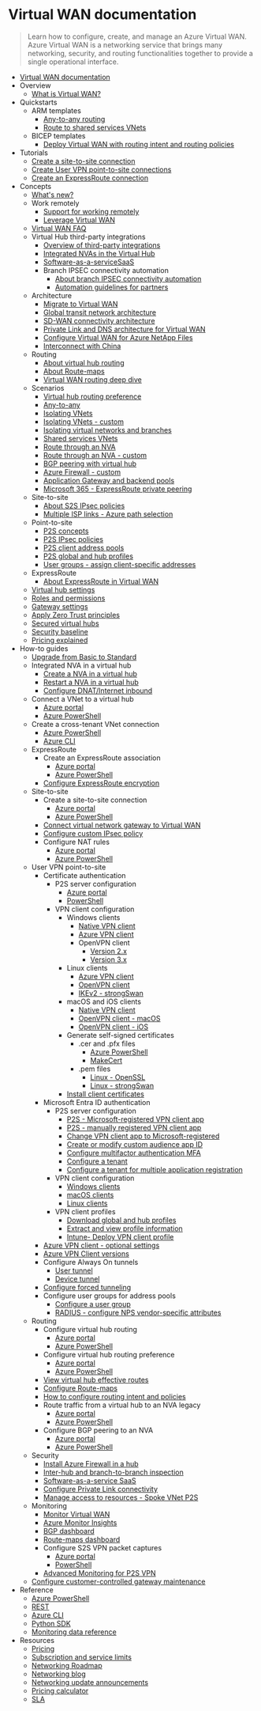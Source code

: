 # Virtual WAN documentation
> Learn how to configure, create, and manage an Azure Virtual WAN. Azure Virtual WAN is a networking service that brings many networking, security, and routing functionalities together to provide a single operational interface.
  - [Virtual WAN documentation](https://learn.microsoft.com/en-us/azure/virtual-wan/)
  - Overview
    - [What is Virtual WAN?](https://learn.microsoft.com/en-us/azure/virtual-wan/virtual-wan-about)
  - Quickstarts
    - ARM templates
      - [Any-to-any routing](https://learn.microsoft.com/en-us/azure/virtual-wan/quickstart-any-to-any-template)
      - [Route to shared services VNets](https://learn.microsoft.com/en-us/azure/virtual-wan/quickstart-route-shared-services-vnet-template)
    - BICEP templates
      - [Deploy Virtual WAN with routing intent and routing policies](https://github.com/Azure/azure-quickstart-templates/tree/master/quickstarts/microsoft.network/virtual-wan-routing-intent)
  - Tutorials
    - [Create a site-to-site connection](https://learn.microsoft.com/en-us/azure/virtual-wan/virtual-wan-site-to-site-portal)
    - [Create User VPN point-to-site connections](https://learn.microsoft.com/en-us/azure/virtual-wan/virtual-wan-point-to-site-portal)
    - [Create an ExpressRoute connection](https://learn.microsoft.com/en-us/azure/virtual-wan/virtual-wan-expressroute-portal)
  - Concepts
    - [What's new?](https://learn.microsoft.com/en-us/azure/virtual-wan/whats-new)
    - Work remotely
      - [Support for working remotely](https://learn.microsoft.com/en-us/azure/networking/working-remotely-support?toc=%2fazure%2fvirtual-wan%2ftoc.json&bc=/azure/virtual-wan/breadcrumb/toc.json)
      - [Leverage Virtual WAN](https://learn.microsoft.com/en-us/azure/virtual-wan/work-remotely-support)
    - [Virtual WAN FAQ](https://learn.microsoft.com/en-us/azure/virtual-wan/virtual-wan-faq)
    - Virtual Hub third-party integrations
      - [Overview of third-party integrations](https://learn.microsoft.com/en-us/azure/virtual-wan/third-party-integrations)
      - [Integrated NVAs in the Virtual Hub](https://learn.microsoft.com/en-us/azure/virtual-wan/about-nva-hub)
      - [Software-as-a-serviceSaaS](https://learn.microsoft.com/en-us/azure/virtual-wan/how-to-palo-alto-cloud-ngfw)
      - Branch IPSEC connectivity automation
        - [About branch IPSEC connectivity automation](https://learn.microsoft.com/en-us/azure/virtual-wan/virtual-wan-locations-partners)
        - [Automation guidelines for partners](https://learn.microsoft.com/en-us/azure/virtual-wan/virtual-wan-configure-automation-providers)
    - Architecture
      - [Migrate to Virtual WAN](https://learn.microsoft.com/en-us/azure/virtual-wan/migrate-from-hub-spoke-topology)
      - [Global transit network architecture](https://learn.microsoft.com/en-us/azure/virtual-wan/virtual-wan-global-transit-network-architecture)
      - [SD-WAN connectivity architecture](https://learn.microsoft.com/en-us/azure/virtual-wan/sd-wan-connectivity-architecture)
      - [Private Link and DNS architecture for Virtual WAN](https://learn.microsoft.com/azure/architecture//guide/networking/private-link-virtual-wan-dns-guide?toc=%2fazure%2fvirtual-wan%2ftoc.json&bc=/azure/virtual-wan/breadcrumb/toc.json)
      - [Configure Virtual WAN for Azure NetApp Files](https://learn.microsoft.com/en-us/azure/azure-netapp-files/configure-virtual-wan?toc=%2fazure%2fvirtual-wan%2ftoc.json&bc=/azure/virtual-wan/breadcrumb/toc.json)
      - [Interconnect with China](https://learn.microsoft.com/en-us/azure/virtual-wan/interconnect-china)
    - Routing
      - [About virtual hub routing](https://learn.microsoft.com/en-us/azure/virtual-wan/about-virtual-hub-routing)
      - [About Route-maps](https://learn.microsoft.com/en-us/azure/virtual-wan/route-maps-about)
      - [Virtual WAN routing deep dive](https://learn.microsoft.com/en-us/azure/virtual-wan/routing-deep-dive)
    - Scenarios
      - [Virtual hub routing preference](https://learn.microsoft.com/en-us/azure/virtual-wan/about-virtual-hub-routing-preference)
      - [Any-to-any](https://learn.microsoft.com/en-us/azure/virtual-wan/scenario-any-to-any)
      - [Isolating VNets](https://learn.microsoft.com/en-us/azure/virtual-wan/scenario-isolate-vnets)
      - [Isolating VNets - custom](https://learn.microsoft.com/en-us/azure/virtual-wan/scenario-isolate-vnets-custom)
      - [Isolating virtual networks and branches](https://learn.microsoft.com/en-us/azure/virtual-wan/scenario-isolate-virtual-networks-branches)
      - [Shared services VNets](https://learn.microsoft.com/en-us/azure/virtual-wan/scenario-shared-services-vnet)
      - [Route through an NVA](https://learn.microsoft.com/en-us/azure/virtual-wan/scenario-route-through-nva)
      - [Route through an NVA - custom](https://learn.microsoft.com/en-us/azure/virtual-wan/scenario-route-through-nvas-custom)
      - [BGP peering with virtual hub](https://learn.microsoft.com/en-us/azure/virtual-wan/scenario-bgp-peering-hub)
      - [Azure Firewall - custom](https://learn.microsoft.com/en-us/azure/virtual-wan/scenario-route-between-vnets-firewall)
      - [Application Gateway and backend pools](https://learn.microsoft.com/en-us/azure/virtual-wan/scenario-secured-hub-app-gateway)
      - [Microsoft 365 - ExpressRoute private peering](https://learn.microsoft.com/en-us/azure/virtual-wan/scenario-365-expressroute-private)
    - Site-to-site
      - [About S2S IPsec policies](https://learn.microsoft.com/en-us/azure/virtual-wan/virtual-wan-ipsec)
      - [Multiple ISP links - Azure path selection](https://learn.microsoft.com/en-us/azure/virtual-wan/path-selection-multiple-links)
    - Point-to-site
      - [P2S concepts](https://learn.microsoft.com/en-us/azure/virtual-wan/point-to-site-concepts)
      - [P2S IPsec policies](https://learn.microsoft.com/en-us/azure/virtual-wan/point-to-site-ipsec)
      - [P2S client address pools](https://learn.microsoft.com/en-us/azure/virtual-wan/about-client-address-pools)
      - [P2S global and hub profiles](https://learn.microsoft.com/en-us/azure/virtual-wan/global-hub-profile)
      - [User groups - assign client-specific addresses](https://learn.microsoft.com/en-us/azure/virtual-wan/user-groups-about)
    - ExpressRoute
      - [About ExpressRoute in Virtual WAN](https://learn.microsoft.com/en-us/azure/virtual-wan/virtual-wan-expressroute-about)
    - [Virtual hub settings](https://learn.microsoft.com/en-us/azure/virtual-wan/hub-settings)
    - [Roles and permissions](https://learn.microsoft.com/en-us/azure/virtual-wan/roles-permissions)
    - [Gateway settings](https://learn.microsoft.com/en-us/azure/virtual-wan/gateway-settings)
    - [Apply Zero Trust principles](https://learn.microsoft.com/security/zero-trust/azure-virtual-wan?toc=%2fazure%2fvirtual-wan%2ftoc.json&bc=/azure/virtual-wan/breadcrumb/toc.json)
    - [Secured virtual hubs](https://learn.microsoft.com/en-us/azure/firewall-manager/secured-virtual-hub?toc=%2fazure%2fvirtual-wan%2ftoc.json&bc=/azure/virtual-wan/breadcrumb/toc.json)
    - [Security baseline](https://learn.microsoft.com/security/benchmark/azure/baselines/virtual-wan-security-baseline?toc=%2fazure%2fvirtual-wan%2ftoc.json&bc=/azure/virtual-wan/breadcrumb/toc.json)
    - [Pricing explained](https://learn.microsoft.com/en-us/azure/virtual-wan/pricing-concepts)
  - How-to guides
    - [Upgrade from Basic to Standard](https://learn.microsoft.com/en-us/azure/virtual-wan/upgrade-virtual-wan)
    - Integrated NVA in a virtual hub
      - [Create a NVA in a virtual hub](https://learn.microsoft.com/en-us/azure/virtual-wan/how-to-nva-hub)
      - [Restart a NVA in a virtual hub](https://learn.microsoft.com/en-us/azure/virtual-wan/how-to-network-virtual-appliance-restart)
      - [Configure DNAT/Internet inbound](https://learn.microsoft.com/en-us/azure/virtual-wan/how-to-network-virtual-appliance-inbound)
    - Connect a VNet to a virtual hub
      - [Azure portal](https://learn.microsoft.com/en-us/azure/virtual-wan/howto-connect-vnet-hub)
      - [Azure PowerShell](https://learn.microsoft.com/en-us/azure/virtual-wan/howto-connect-vnet-hub-powershell)
    - Create a cross-tenant VNet connection
      - [Azure PowerShell](https://learn.microsoft.com/en-us/azure/virtual-wan/cross-tenant-vnet)
      - [Azure CLI](https://learn.microsoft.com/en-us/azure/virtual-wan/cross-tenant-vnet-az-cli)
    - ExpressRoute
      - Create an ExpressRoute association
        - [Azure portal](https://learn.microsoft.com/en-us/azure/virtual-wan/virtual-wan-expressroute-portal)
        - [Azure PowerShell](https://learn.microsoft.com/en-us/azure/virtual-wan/expressroute-powershell)
      - [Configure ExpressRoute encryption](https://learn.microsoft.com/en-us/azure/virtual-wan/vpn-over-expressroute)
    - Site-to-site
      - Create a site-to-site connection
        - [Azure portal](https://learn.microsoft.com/en-us/azure/virtual-wan/virtual-wan-site-to-site-portal)
        - [Azure PowerShell](https://learn.microsoft.com/en-us/azure/virtual-wan/site-to-site-powershell)
      - [Connect virtual network gateway to Virtual WAN](https://learn.microsoft.com/en-us/azure/virtual-wan/connect-virtual-network-gateway-vwan)
      - [Configure custom IPsec policy](https://learn.microsoft.com/en-us/azure/virtual-wan/virtual-wan-custom-ipsec-portal)
      - Configure NAT rules
        - [Azure portal](https://learn.microsoft.com/en-us/azure/virtual-wan/nat-rules-vpn-gateway)
        - [Azure PowerShell](https://learn.microsoft.com/en-us/azure/virtual-wan/nat-rules-vpn-gateway-powershell)
    - User VPN point-to-site
      - Certificate authentication
        - P2S server configuration
          - [Azure portal](https://learn.microsoft.com/en-us/azure/virtual-wan/virtual-wan-point-to-site-portal)
          - [PowerShell](https://learn.microsoft.com/en-us/azure/virtual-wan/virtual-wan-point-to-site-powershell)
        - VPN client configuration
          - Windows clients
            - [Native VPN client](https://learn.microsoft.com/en-us/azure/virtual-wan/point-to-site-vpn-client-certificate-windows-native)
            - [Azure VPN client](https://learn.microsoft.com/en-us/azure/virtual-wan/vpn-client-certificate-windows)
            - OpenVPN client
              - [Version 2.x](https://learn.microsoft.com/en-us/azure/virtual-wan/point-to-site-vpn-client-certificate-windows-openvpn-client-version-2)
              - [Version 3.x](https://learn.microsoft.com/en-us/azure/virtual-wan/point-to-site-vpn-client-certificate-windows-openvpn-client-version-3)
          - Linux clients
            - [Azure VPN client](https://learn.microsoft.com/en-us/azure/virtual-wan/point-to-site-azure-vpn-client-certificate-linux)
            - [OpenVPN client](https://learn.microsoft.com/en-us/azure/virtual-wan/point-to-site-vpn-client-certificate-openvpn-linux)
            - [IKEv2 - strongSwan](https://learn.microsoft.com/en-us/azure/virtual-wan/point-to-site-vpn-client-certificate-ike-linux)
          - macOS and iOS clients
            - [Native VPN client](https://learn.microsoft.com/en-us/azure/virtual-wan/point-to-site-vpn-client-cert-mac)
            - [OpenVPN client - macOS](https://learn.microsoft.com/en-us/azure/virtual-wan/point-to-site-vpn-client-certificate-openvpn-mac)
            - [OpenVPN client - iOS](https://learn.microsoft.com/en-us/azure/virtual-wan/point-to-site-vpn-client-certificate-openvpn-ios)
          - Generate self-signed certificates
            - .cer and .pfx files
              - [Azure PowerShell](https://learn.microsoft.com/en-us/azure/virtual-wan/certificates-point-to-site)
              - [MakeCert](https://learn.microsoft.com/en-us/azure/virtual-wan/certificates-point-to-site-makecert)
            - .pem files
              - [Linux - OpenSSL](https://learn.microsoft.com/en-us/azure/vpn-gateway/point-to-site-certificates-linux-openssl)
              - [Linux - strongSwan](https://learn.microsoft.com/en-us/azure/vpn-gateway/vpn-gateway-certificates-point-to-site-linux)
          - [Install client certificates](https://learn.microsoft.com/en-us/azure/virtual-wan/install-client-certificates)
      - Microsoft Entra ID authentication
        - P2S server configuration
          - [P2S - Microsoft-registered VPN client app](https://learn.microsoft.com/en-us/azure/virtual-wan/point-to-site-entra-gateway)
          - [P2S - manually registered VPN client app](https://learn.microsoft.com/en-us/azure/virtual-wan/virtual-wan-point-to-site-azure-ad)
          - [Change VPN client app to Microsoft-registered](https://learn.microsoft.com/en-us/azure/virtual-wan/point-to-site-entra-gateway-update)
          - [Create or modify custom audience app ID](https://learn.microsoft.com/en-us/azure/virtual-wan/point-to-site-entra-register-custom-app)
          - [Configure multifactor authentication MFA](https://learn.microsoft.com/en-us/azure/virtual-wan/openvpn-azure-ad-mfa)
          - [Configure a tenant](https://learn.microsoft.com/en-us/azure/virtual-wan/openvpn-azure-ad-tenant)
          - [Configure a tenant for multiple application registration](https://learn.microsoft.com/en-us/azure/virtual-wan/openvpn-azure-ad-tenant-multi-app)
        - VPN client configuration
          - [Windows clients](https://learn.microsoft.com/en-us/azure/virtual-wan/point-to-site-entra-vpn-client-windows)
          - [macOS clients](https://learn.microsoft.com/en-us/azure/virtual-wan/point-to-site-entra-vpn-client-mac)
          - [Linux clients](https://learn.microsoft.com/en-us/azure/virtual-wan/point-to-site-entra-vpn-client-linux)
        - VPN client profiles
          - [Download global and hub profiles](https://learn.microsoft.com/en-us/azure/virtual-wan/global-hub-profile)
          - [Extract and view profile information](https://learn.microsoft.com/en-us/azure/virtual-wan/about-vpn-profile-download)
          - [Intune- Deploy VPN client profile](https://learn.microsoft.com/en-us/azure/virtual-wan/vpn-profile-intune)
      - [Azure VPN client - optional settings](https://learn.microsoft.com/en-us/azure/virtual-wan/azure-vpn-client-optional-configurations-windows)
      - [Azure VPN Client versions](https://learn.microsoft.com/en-us/azure/virtual-wan/azure-vpn-client-versions)
      - Configure Always On tunnels
        - [User tunnel](https://learn.microsoft.com/en-us/azure/virtual-wan/howto-always-on-user-tunnel)
        - [Device tunnel](https://learn.microsoft.com/en-us/azure/virtual-wan/howto-always-on-device-tunnel)
      - [Configure forced tunneling](https://learn.microsoft.com/en-us/azure/virtual-wan/how-to-forced-tunnel)
      - Configure user groups for address pools
        - [Configure a user group](https://learn.microsoft.com/en-us/azure/virtual-wan/user-groups-create)
        - [RADIUS - configure NPS vendor-specific attributes](https://learn.microsoft.com/en-us/azure/virtual-wan/user-groups-radius)
    - Routing
      - Configure virtual hub routing
        - [Azure portal](https://learn.microsoft.com/en-us/azure/virtual-wan/how-to-virtual-hub-routing)
        - [Azure PowerShell](https://learn.microsoft.com/en-us/azure/virtual-wan/how-to-virtual-hub-routing-powershell)
      - Configure virtual hub routing preference
        - [Azure portal](https://learn.microsoft.com/en-us/azure/virtual-wan/howto-virtual-hub-routing-preference)
        - [Azure PowerShell](https://learn.microsoft.com/en-us/azure/virtual-wan/how-to-virtual-hub-routing-preference-powershell)
      - [View virtual hub effective routes](https://learn.microsoft.com/en-us/azure/virtual-wan/effective-routes-virtual-hub)
      - [Configure Route-maps](https://learn.microsoft.com/en-us/azure/virtual-wan/route-maps-how-to)
      - [How to configure routing intent and policies](https://learn.microsoft.com/en-us/azure/virtual-wan/how-to-routing-policies)
      - Route traffic from a virtual hub to an NVA legacy
        - [Azure portal](https://learn.microsoft.com/en-us/azure/virtual-wan/virtual-wan-route-table-nva-portal)
        - [Azure PowerShell](https://learn.microsoft.com/en-us/azure/virtual-wan/virtual-wan-route-table-nva)
      - Configure BGP peering to an NVA
        - [Azure portal](https://learn.microsoft.com/en-us/azure/virtual-wan/create-bgp-peering-hub-portal)
        - [Azure PowerShell](https://learn.microsoft.com/en-us/azure/virtual-wan/create-bgp-peering-hub-powershell)
    - Security
      - [Install Azure Firewall in a hub](https://learn.microsoft.com/en-us/azure/virtual-wan/howto-firewall)
      - [Inter-hub and branch-to-branch inspection](https://learn.microsoft.com/en-us/azure/virtual-wan/how-to-routing-policies)
      - [Software-as-a-service SaaS](https://learn.microsoft.com/en-us/azure/virtual-wan/how-to-palo-alto-cloud-ngfw)
      - [Configure Private Link connectivity](https://learn.microsoft.com/en-us/azure/virtual-wan/howto-private-link)
      - [Manage access to resources - Spoke VNet P2S](https://learn.microsoft.com/en-us/azure/virtual-wan/manage-secure-access-resources-spoke-p2s)
    - Monitoring
      - [Monitor Virtual WAN](https://learn.microsoft.com/en-us/azure/virtual-wan/monitor-virtual-wan)
      - [Azure Monitor Insights](https://learn.microsoft.com/en-us/azure/virtual-wan/azure-monitor-insights)
      - [BGP dashboard](https://learn.microsoft.com/en-us/azure/virtual-wan/monitor-bgp-dashboard)
      - [Route-maps dashboard](https://learn.microsoft.com/en-us/azure/virtual-wan/route-maps-dashboard)
      - Configure S2S VPN packet captures
        - [Azure portal](https://learn.microsoft.com/en-us/azure/virtual-wan/packet-capture-site-to-site-portal)
        - [PowerShell](https://learn.microsoft.com/en-us/azure/virtual-wan/packet-capture-site-to-site-powershell)
      - [Advanced Monitoring for P2S VPN](https://learn.microsoft.com/en-us/azure/virtual-wan/monitor-point-to-site-connections)
    - [Configure customer-controlled gateway maintenance](https://learn.microsoft.com/en-us/azure/virtual-wan/customer-controlled-gateway-maintenance)
  - Reference
    - [Azure PowerShell](https://learn.microsoft.com/powershell/module/az.network)
    - [REST](https://learn.microsoft.com/rest/api/azure)
    - [Azure CLI](https://learn.microsoft.com/cli/azure/network)
    - [Python SDK](https://azuresdkdocs.blob.core.windows.net/$web/python/azure-mgmt-network/10.0.0/azure.mgmt.network.v2019_02_01.operations.html)
    - [Monitoring data reference](https://learn.microsoft.com/en-us/azure/virtual-wan/monitor-virtual-wan-reference)
  - Resources
    - [Pricing](https://azure.microsoft.com/pricing/details/virtual-wan)
    - [Subscription and service limits](https://learn.microsoft.com/en-us/azure/azure-resource-manager/management/azure-subscription-service-limits?toc=%2fazure%2fvirtual-wan%2ftoc.json&bc=/azure/virtual-wan/breadcrumb/toc.json)
    - [Networking Roadmap](https://azure.microsoft.com/roadmap/?category=networking)
    - [Networking blog](https://azure.microsoft.com/blog/topics/networking)
    - [Networking update announcements](https://go.microsoft.com/fwlink/?linkid=2299811)
    - [Pricing calculator](https://azure.microsoft.com/pricing/calculator/)
    - [SLA](https://azure.microsoft.com/support/legal/sla)
